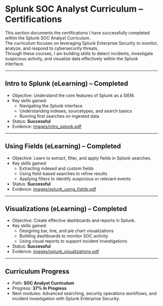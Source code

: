 # Splunk SOC Analyst Curriculum – Certifications

This section documents the certifications I have successfully completed within the Splunk SOC Analyst Curriculum.  
The curriculum focuses on leveraging Splunk Enterprise Security to monitor, analyze, and respond to cybersecurity threats.  
Through these courses, I am building skills to detect incidents, investigate suspicious activity, and visualize data effectively within the Splunk interface.  

---

## Intro to Splunk (eLearning) – Completed
- Objective: Understand the core features of Splunk as a SIEM.  
- Key skills gained:
  - Navigating the Splunk interface  
  - Understanding indexes, sourcetypes, and search basics  
  - Running first searches on ingested data  
- Status: **Successful**  
- Evidence: [images/intro_splunk.pdf](images/intro_splunk.pdf)  

---

## Using Fields (eLearning) – Completed
- Objective: Learn to extract, filter, and apply fields in Splunk searches.  
- Key skills gained:
  - Extracting indexed and custom fields  
  - Using field-based searches to refine results  
  - Applying filters to identify suspicious or relevant events  
- Status: **Successful**  
- Evidence: [images/splunk_using_fields.pdf](images/splunk_using_fields.pdf)  

---

## Visualizations (eLearning) – Completed
- Objective: Create effective dashboards and reports in Splunk.  
- Key skills gained:
  - Designing bar, line, and pie chart visualizations  
  - Building dashboards to monitor SOC activity  
  - Using visual reports to support incident investigations  
- Status: **Successful**  
- Evidence: [images/splunk_visualizations.pdf](images/splunk_visualizations.pdf)  

---

## Curriculum Progress
- Path: **SOC Analyst Curriculum**  
- Progress: **37% In Progress**  
- Next modules: Advanced searching, security operations workflows, and incident investigation with Splunk Enterprise Security.  

